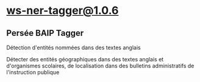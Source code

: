 # ws-ner-tagger@1.0.6

## Persée BAIP Tagger

Détection d'entités nommées dans des textes anglais

Détecter des entités géographiques dans des textes anglais et d'organismes scolaires, de localisation dans des bulletins administratifs de l'instruction publique
